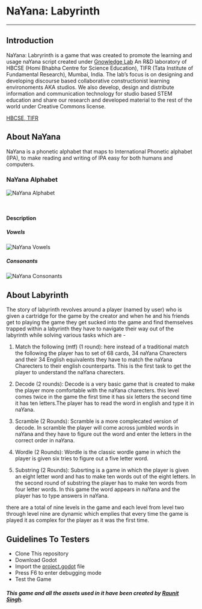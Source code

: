 # NaYana: Labyrinth
<hr/>

## Introduction
NaYana: Labryrinth is a game that was created to promote the learning and usage naYana script created under [Gnowledge Lab](https://www.gnowledge.org/index.html) An R&D laboratory of HBCSE (Homi Bhabha Centre for Science Education), TIFR (Tata Institute of Fundamental Research), Mumbai, India. The lab’s focus is on designing and developing discourse based collaborative constructionist learning environoments AKA studios. We also develop, design and distribute information and communication technology for studio based STEM education and share our research and developed material to the rest of the world under Creative Commons license.  <br/>

[HBCSE, TIFR](https://www.hbcse.tifr.res.in/)

## About NaYana 
NaYana is a phonetic alphabet that maps to International Phonetic alphabet (IPA), to make reading and writing of IPA easy for both humans and computers.

### NaYana Alphabet
![NaYana Alphabet](https://www.gnowledge.org/assets/img/alphabets.png)

<br/>

#### Description
##### Vowels
![NaYana Vowels](https://www.gnowledge.org/assets/img/vowels.png)
<br/>

##### Consonants
![NaYana Consonants](https://www.gnowledge.org/assets/img/consonants.png)
<br/>

## About Labyrinth
The story of labyrinth revolves around a player (named by user) who is given a cartridge for the game by the creator and when he and his friends get to playing the game they get sucked into the game and find themselves trapped within a labyrinth they have to navigate their way out of the labyrinth while solving various tasks which are - <br/>

1. Match the following (mtf) (1 round): here instead of a traditional match the following the player has to set of 68 cards, 34 naYana Charecters and their 34 English equivalents they have to match the naYana Charecters to their english counterparts. This is the first task to get the player to understand the naYana charecters. 

1.  Decode (2 rounds): Decode is a very basic game that is created to make the player more comfortable with the  naYana charecters. this level comes twice in the game the first time it has six letters the second time it has ten letters.The player has to read the word in english and type it in naYana.

1. Scramble (2 Rounds): Scramble is a more complecated version of decode. In scramble the player will come across jumbled words in naYana and they have to figure out the word and enter the letters in the correct order in naYana.

1. Wordle (2 Rounds): Wordle is the classic wordle game in which the player is given six tries to figure out a five letter word.

1. Substring (2 Rounds): Subsrting is a game in which the player is given an eight letter word and has to make ten words out of the eight letters. In the second round of substring the player has to make ten words from four letter words. In this game the word appears in naYana and the player has to type answers in naYana.

there are a total of nine levels in the game and each level from level two through level nine are dynamic which emplies that every time the game is played it as complex for the player as it was the first time.

## Guidelines To Testers

- Clone This repository
- Download Godot
- Import the [project.godot](https://github.com/raunit-02/naYana-Labyrinth/blob/main/Labyrinth/project.godot) file 
- Press F6 to enter debugging mode
- Test the Game

##### This game and all the assets used in it have been created by [Raunit Singh](https://github.com/raunit-02).


